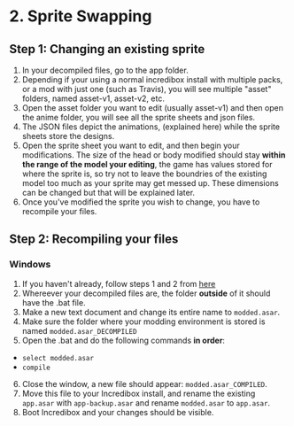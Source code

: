 # 2. Sprite Swapping

## Step 1: Changing an existing sprite
1. In your decompiled files, go to the app folder.
2. Depending if your using a normal incredibox install with multiple packs, or a mod with just one (such as Travis), you will see multiple "asset" folders, named asset-v1, asset-v2, etc.
3. Open the asset folder you want to edit (usually asset-v1) and then open the anime folder, you will see all the sprite sheets and json files.
4. The JSON files depict the animations, (explained here) while the sprite sheets store the designs.
5. Open the sprite sheet you want to edit, and then begin your modifications. The size of the head or body modified should stay **within the range of the model your editing**, the game has values stored for where the sprite is, so try not to leave the boundries of the existing model too much as your sprite may get messed up. These dimensions can be changed but that will be explained later.
6. Once you've modified the sprite you wish to change, you have to recompile your files.

## Step 2: Recompiling your files
### Windows
1. If you haven't already, follow steps 1 and 2 from [here](https://github.com/sealldeveloper/incredibox-modding-docs/tree/main/1.%20Decompilation#step-2-the-slightly-harder-part)
2. Whereever your decompiled files are, the folder **outside** of it should have the .bat file.
3. Make a new text document and change its entire name to `modded.asar`.
4. Make sure the folder where your modding environment is stored is named `modded.asar_DECOMPILED`
5. Open the .bat and do the following commands **in order**:
- `select modded.asar`
- `compile`
6. Close the window, a new file should appear: `modded.asar_COMPILED`.
7. Move this file to your Incredibox install, and rename the existing `app.asar` with `app-backup.asar` and rename `modded.asar` to `app.asar`.
8. Boot Incredibox and your changes should be visible.
